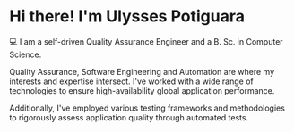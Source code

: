 # Hi there! I'm Ulysses Potiguara
💻 I am a self-driven Quality Assurance Engineer and a B. Sc. in Computer Science.

Quality Assurance, Software Engineering and Automation are where my interests and expertise intersect. I've worked with a wide range of technologies to ensure high-availability global application performance.

Additionally, I've employed various testing frameworks and methodologies to rigorously assess application quality through automated tests.

<!--
## 🔧 Tech Stack
I've worked with a wide range of technologies. The most recents are:

- **Testing & Performance Load Analysis:** Neoload, Dynatrace, Grafana, Splunk
- **Automation:** Appium, WebdriverIO, Playwright, CodeceptJS
- **Programming Languages:** Python and Javascript 
- **Cloud Computing:** GCP, Render, Firebase
- **Containerization/Databases:** Docker, Oracle, SQL Server, NoSQL

![image](https://img.shields.io/badge/.ENV-ECD53F.svg?style=for-the-badge&logo=dotenv&logoColor=black)
-->

<!--
**ulysses-potiguara/ulysses-potiguara** is a ✨ _special_ ✨ repository because its `README.md` (this file) appears on your GitHub profile.

Here are some ideas to get you started:

- 🔭 I’m currently working on ...
- 🌱 I’m currently learning ...
- 👯 I’m looking to collaborate on ...
- 🤔 I’m looking for help with ...
- 💬 Ask me about ...
- 📫 How to reach me: ...
- 😄 Pronouns: ...
- ⚡ Fun fact: ...
-->
